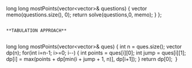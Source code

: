 long long mostPoints(vector<vector<int>>& questions) {
vector<int> memo(questions.size(), 0);
return solve(questions,0, memo);
}
};
```
​
**TABULATION APPROACH**
​
```
long long mostPoints(vector<vector<int>>& ques) {
int n = ques.size();
vector<long long> dp(n);
for(int i=n-1; i>=0; i--)
{
int points = ques[i][0];
int jump = ques[i][1];
dp[i] = max(points + dp[min(i + jump + 1, n)], dp[i+1]);
}
return dp[0];
​
}
```